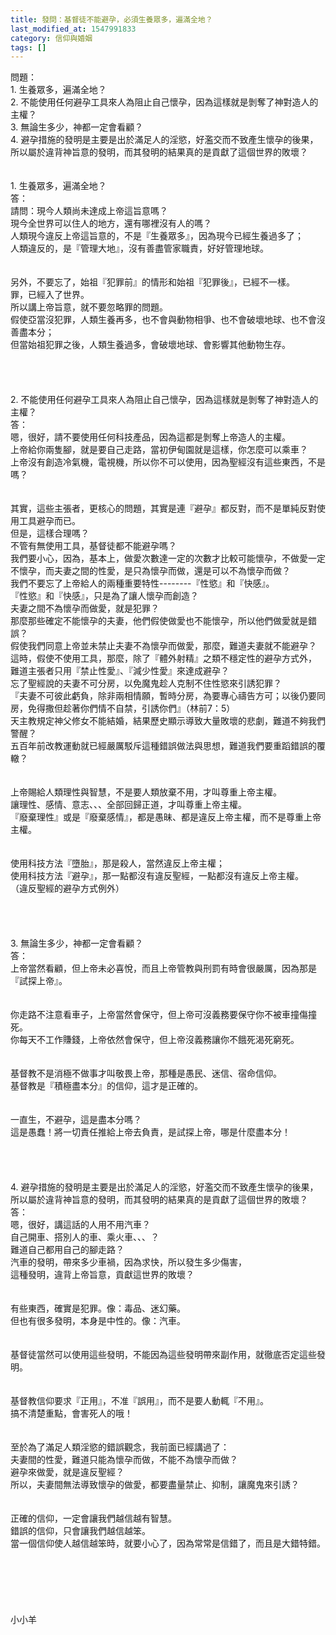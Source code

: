 ```yaml
---
title: 發問：基督徒不能避孕，必須生養眾多，遍滿全地？
last_modified_at: 1547991833
category: 信仰與婚姻
tags: []
---
```


問題：<br>1.	生養眾多，遍滿全地？<br>2.	不能使用任何避孕工具來人為阻止自己懷孕，因為這樣就是剝奪了神對造人的主權？<br>3.	無論生多少，神都一定會看顧？<br>4.	避孕措施的發明是主要是出於滿足人的淫慾，好濫交而不致產生懷孕的後果，所以屬於違背神旨意的發明，而其發明的結果真的是貢獻了這個世界的敗壞？<br><br><!--more--><br>1.	生養眾多，遍滿全地？<br>答：<br>請問：現今人類尚未達成上帝這旨意嗎？<br>現今全世界可以住人的地方，還有哪裡沒有人的嗎？<br>人類現今違反上帝這旨意的，不是『生養眾多』，因為現今已經生養過多了；<br>人類違反的，是『管理大地』，沒有善盡管家職責，好好管理地球。<br> <br><br>另外，不要忘了，始祖『犯罪前』的情形和始祖『犯罪後』，已經不一樣。<br>罪，已經入了世界。<br>所以講上帝旨意，就不要忽略罪的問題。<br>假使亞當沒犯罪，人類生養再多，也不會與動物相爭、也不會破壞地球、也不會沒善盡本分；<br>但當始祖犯罪之後，人類生養過多，會破壞地球、會影響其他動物生存。<br> <br> <br><br><br>2.	不能使用任何避孕工具來人為阻止自己懷孕，因為這樣就是剝奪了神對造人的主權？<br>答：<br>嗯，很好，請不要使用任何科技產品，因為這都是剝奪上帝造人的主權。<br>上帝給你兩隻腳，就是要自己走路，當初伊甸園就是這樣，你怎麼可以乘車？<br>上帝沒有創造冷氣機，電視機，所以你不可以使用，因為聖經沒有這些東西，不是嗎？<br><br><br>其實，這些主張者，更核心的問題，其實是連『避孕』都反對，而不是單純反對使用工具避孕而已。<br>但是，這樣合理嗎？<br>不管有無使用工具，基督徒都不能避孕嗎？<br>我們要小心，因為，基本上，做愛次數達一定的次數才比較可能懷孕，不做愛一定不懷孕，而夫妻之間的性愛，是只為懷孕而做，還是可以不為懷孕而做？<br>我們不要忘了上帝給人的兩種重要特性--------『性慾』和『快感』。<br>『性慾』和『快感』，只是為了讓人懷孕而創造？<br>夫妻之間不為懷孕而做愛，就是犯罪？<br>那麼那些確定不能懷孕的夫妻，他們假使做愛也不能懷孕，所以他們做愛就是錯誤？<br>假使我們同意上帝並未禁止夫妻不為懷孕而做愛，那麼，難道夫妻就不能避孕？<br>這時，假使不使用工具，那麼，除了『體外射精』之類不穩定性的避孕方式外，<br>難道主張者只用『禁止性愛』、『減少性愛』來達成避孕？<br>忘了聖經說的夫妻不可分房，以免魔鬼趁人克制不住性慾來引誘犯罪？<br>『夫妻不可彼此虧負，除非兩相情願，暫時分房，為要專心禱告方可；以後仍要同房，免得撒但趁著你們情不自禁，引誘你們』（林前7：5）<br>天主教規定神父修女不能結婚，結果歷史顯示導致大量敗壞的悲劇，難道不夠我們警醒？<br>五百年前改教運動就已經嚴厲駁斥這種錯誤做法與思想，難道我們要重蹈錯誤的覆轍？<br> <br><br>上帝賜給人類理性與智慧，不是要人類放棄不用，才叫尊重上帝主權。<br>讓理性、感情、意志、、、全部回歸正道，才叫尊重上帝主權。<br>『廢棄理性』或是『廢棄感情』，都是愚昧、都是違反上帝主權，而不是尊重上帝主權。<br> <br><br>使用科技方法『墮胎』，那是殺人，當然違反上帝主權；<br>使用科技方法『避孕』，那一點都沒有違反聖經，一點都沒有違反上帝主權。<br>（違反聖經的避孕方式例外）<br> <br> <br><br><br>3.	無論生多少，神都一定會看顧？<br>答：<br>上帝當然看顧，但上帝未必喜悅，而且上帝管教與刑罰有時會很嚴厲，因為那是『試探上帝』。<br> <br><br>你走路不注意看車子，上帝當然會保守，但上帝可沒義務要保守你不被車撞傷撞死。<br>你每天不工作賺錢，上帝依然會保守，但上帝沒義務讓你不餓死渴死窮死。<br> <br><br>基督教不是消極不做事才叫敬畏上帝，那種是愚民、迷信、宿命信仰。<br>基督教是『積極盡本分』的信仰，這才是正確的。<br> <br><br>一直生，不避孕，這是盡本分嗎？<br>這是愚蠢！將一切責任推給上帝去負責，是試探上帝，哪是什麼盡本分！<br> <br><br><br> <br>4.	避孕措施的發明是主要是出於滿足人的淫慾，好濫交而不致產生懷孕的後果，所以屬於違背神旨意的發明，而其發明的結果真的是貢獻了這個世界的敗壞？<br>答：<br>嗯，很好，講這話的人用不用汽車？<br>自己開車、搭別人的車、乘火車、、、？<br>難道自己都用自己的腳走路？<br>汽車的發明，帶來多少車禍，因為求快，所以發生多少傷害，<br>這種發明，違背上帝旨意，貢獻這世界的敗壞？<br> <br><br>有些東西，確實是犯罪。像：毒品、迷幻藥。<br>但也有很多發明，本身是中性的。像：汽車。<br> <br><br>基督徒當然可以使用這些發明，不能因為這些發明帶來副作用，就徹底否定這些發明。<br> <br><br>基督教信仰要求『正用』，不准『誤用』，而不是要人動輒『不用』。<br>搞不清楚重點，會害死人的哦！<br> <br><br>至於為了滿足人類淫慾的錯誤觀念，我前面已經講過了：<br>夫妻間的性愛，難道只能為懷孕而做，不能不為懷孕而做？<br>避孕來做愛，就是違反聖經？<br>所以，夫妻間無法導致懷孕的做愛，都要盡量禁止、抑制，讓魔鬼來引誘？<br><br><br>正確的信仰，一定會讓我們越信越有智慧。<br>錯誤的信仰，只會讓我們越信越笨。<br>當一個信仰使人越信越笨時，就要小心了，因為常常是信錯了，而且是大錯特錯。<br> <br> <br><br><br><br><br>小小羊<br><br><br><br><br><br>
